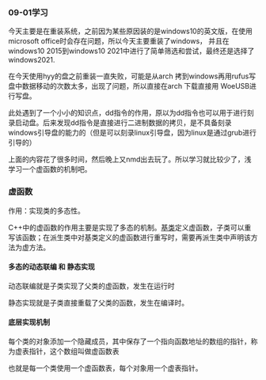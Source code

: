  ### 09-01学习

今天主要是在重装系统，之前因为某些原因装的是windows10的英文版，在使用microsoft office时会存在问题，所以今天主要重装了windows， 并且在windows10 2015到windows10 2021中进行了简单筛选和尝试，最终还是选择了windows2021.

在今天使用hyy的盘之前重装一直失败，可能是从arch 拷到windows再用rufus写盘中数据移动的次数太多，出现了问题，所以直接在arch 下载直接用 WoeUSB进行写盘。

此处遇到了一个小小的知识点，dd指令的作用，原以为dd指令也可以用于进行刻录启动盘。后来发现dd指令是直接进行二进制数据的拷贝，是不具备刻录windows引导盘的能力的（但是可以刻录linux引导盘，因为linux是通过grub进行引导的）



上面的内容花了很多时间，然后晚上又nmd出去玩了。所以学习就比较少了，浅学习一个虚函数的机制吧。

### 虚函数

作用：实现类的多态性。

C++中的虚函数的作用主要是实现了多态的机制。[基类](https://so.csdn.net/so/search?q=基类&spm=1001.2101.3001.7020)定义虚函数，子类可以重写该函数；在派生类中对基类定义的虚函数进行重写时，需要再派生类中声明该方法为虚方法。

#### 多态的动态联编 和 静态实现

动态联编就是子类实现了父类的虚函数，发生在运行时

静态实现就是子类直接重载了父类的函数，发生在编译时。

#### 底层实现机制

每个类的对象添加一个隐藏成员，其中保存了一个指向函数地址的数组的指针，称为虚表指针，这个数组叫做虚函数表

也就是每一个类使用一个虚函数表，每个对象用一个虚表指针。

